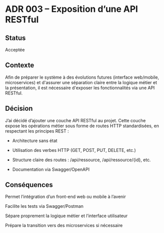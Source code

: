 # ADR 003 – Exposition d’une API RESTful

## Status

Acceptée

## Contexte

Afin de préparer le système à des évolutions futures (interface web/mobile, microservices) et d'assurer une séparation claire entre la logique métier et la présentation, il est nécessaire d'exposer les fonctionnalités via une API RESTful.

## Décision

J’ai décidé d’ajouter une couche API RESTful au projet. Cette couche expose les opérations métier sous forme de routes HTTP standardisées, en respectant les principes REST :

- Architecture sans état

- Utilisation des verbes HTTP (GET, POST, PUT, DELETE, etc.)

- Structure claire des routes : /api/ressource, /api/ressource/{id}, etc.

- Documentation via Swagger/OpenAPI

## Conséquences

Permet l’intégration d’un front-end web ou mobile à l’avenir

Facilite les tests via Swagger/Postman

Sépare proprement la logique métier et l’interface utilisateur

Prépare la transition vers des microservices si nécessaire
